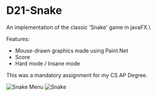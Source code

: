 # D21-Snake
An implementation of the classic 'Snake' game in javaFX.\

Features:
- Mouse-drawn graphics made using Paint.Net
- Score
- Hard mode / Insane mode

This was a mandatory assignment for my CS AP Degree.

![Snake Menu](/img/menu.png)
![Snake](/img/snake.png)
